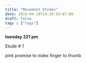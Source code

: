 ```yaml
---
title: "Movement Etudes"
date: 2018-04-10T14:20:54-07:00
draft: false
tags : ["logs"]
---
```


**tuesday 221 pm**


Etude # 1

pink promise to index finger to thumb
